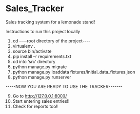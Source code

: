 # Sales_Tracker
Sales tracking system for a lemonade stand!

Instructions to run this project locally

1. cd ----root directory of the project----
2. virtualenv .
3. source bin/activate
4. pip install –r requirements.txt
5. cd into ‘src’ directory
6. python manage.py migrate
7. python manage.py loaddata fixtures/initial_data_fixtures.json
8. python manage.py runserver
   
-----NOW YOU ARE READY TO USE THE TRACKER-------

9. Go to http://127.0.0.1:8000/
10. Start entering sales entries!!
11. Check for reports too!!
